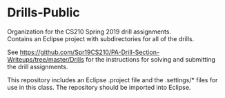 # Drills-Public
Organization for the CS210 Spring 2019 drill assignments.  
Contains an Eclipse project with subdirectories for all of the drills.

See https://github.com/Spr19CS210/PA-Drill-Section-Writeups/tree/master/Drills
for the instructions for solving and submitting the drill assignments.

This repository includes an Eclipse .project file and the .settings/*
files for use in this class.  The repository should be imported into
Eclipse.

